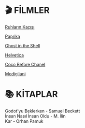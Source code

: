 # 🎬 **FİLMLER**
[Ruhların Kaçışı](https://www.imdb.com/title/tt0245429/)

[Paprika](https://www.imdb.com/title/tt0851578/)

[Ghost in the Shell](https://www.imdb.com/title/tt0113568/?ref_=fn_al_tt_2)

[Helvetica](https://www.imdb.com/title/tt0847817/?ref_=fn_al_tt_2)

[Coco Before Chanel](https://www.imdb.com/title/tt1035736/)

[Modigliani](https://www.imdb.com/title/tt0367188/?ref_=fn_al_tt_1)


# 📚 **KİTAPLAR**

Godot'yu Beklerken - Samuel Beckett\
İnsan Nasıl İnsan Oldu - M. İlin\
Kar - Orhan Pamuk
